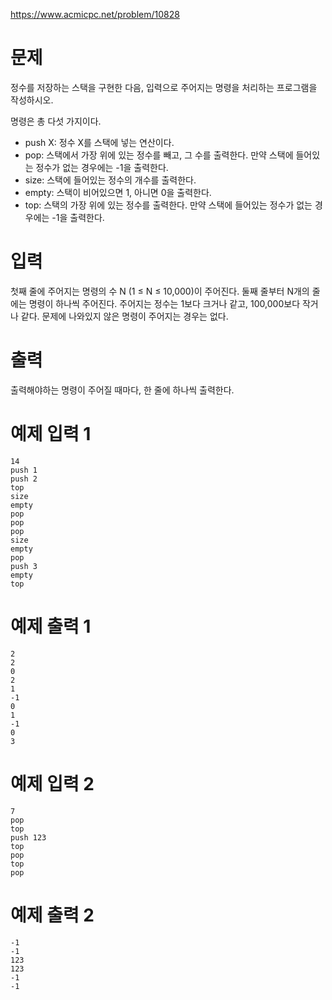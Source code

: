 https://www.acmicpc.net/problem/10828

# 문제

정수를 저장하는 스택을 구현한 다음, 입력으로 주어지는 명령을 처리하는 프로그램을 작성하시오.

명령은 총 다섯 가지이다.

- push X: 정수 X를 스택에 넣는 연산이다.
- pop: 스택에서 가장 위에 있는 정수를 빼고, 그 수를 출력한다. 만약 스택에 들어있는 정수가 없는 경우에는 -1을 출력한다.
- size: 스택에 들어있는 정수의 개수를 출력한다.
- empty: 스택이 비어있으면 1, 아니면 0을 출력한다.
- top: 스택의 가장 위에 있는 정수를 출력한다. 만약 스택에 들어있는 정수가 없는 경우에는 -1을 출력한다.

# 입력

첫째 줄에 주어지는 명령의 수 N (1 ≤ N ≤ 10,000)이 주어진다. 둘째 줄부터 N개의 줄에는 명령이 하나씩 주어진다. 주어지는 정수는 1보다 크거나 같고, 100,000보다 작거나 같다. 문제에 나와있지 않은 명령이 주어지는 경우는 없다.

# 출력

출력해야하는 명령이 주어질 때마다, 한 줄에 하나씩 출력한다.

# 예제 입력 1

    14
    push 1
    push 2
    top
    size
    empty
    pop
    pop
    pop
    size
    empty
    pop
    push 3
    empty
    top

# 예제 출력 1

    2
    2
    0
    2
    1
    -1
    0
    1
    -1
    0
    3

# 예제 입력 2

    7
    pop
    top
    push 123
    top
    pop
    top
    pop

# 예제 출력 2

    -1
    -1
    123
    123
    -1
    -1